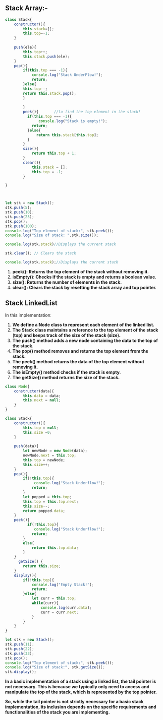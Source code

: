 ## Stack Array:-

```javascript
class Stack{
    constructor(){
        this.stack=[];
        this.top=-1;
    }
    
    push(ele){
        this.top++;
        this.stack.push(ele);
    }
    pop(){
        if(this.top === -1){
            console.log("Stack UnderFlow!");
            return;
        }else{
        this.top--;
        return this.stack.pop();
        }
            
        }
        peek(){       //to find the top element in the stack?
          if(this.top === -1){
               console.log("Stack is empty!");
            return;
          }else{
              return this.stack[this.top];
          }
        }
        size(){
            return this.top + 1;
        }
        clear(){
            this.stack = [];
            this.top = -1;
        }

}



let stk = new Stack();
stk.push(5);
stk.push(10);
stk.push(25);
stk.pop();
stk.push(100);
console.log("Top element of stack:", stk.peek()); 
console.log("Size of stack: ",stk.size());

console.log(stk.stack)//Displays the current stack

stk.clear(); // Clears the stack

console.log(stk.stack);//Displays the current stack
```
1. **peek(): Returns the top element of the stack without removing it.**
2. **isEmpty(): Checks if the stack is empty and returns a boolean value.**
3. **size(): Returns the number of elements in the stack.**
4. **clear(): Clears the stack by resetting the stack array and top pointer.**

## Stack LinkedList

In this implementation:

1. **We define a Node class to represent each element of the linked list.**
2. **The Stack class maintains a reference to the top element of the stack (top) and keeps track of the size of the stack (size).**
3. **The push() method adds a new node containing the data to the top of the stack.**
4. **The pop() method removes and returns the top element from the stack.**
5. **The peek() method returns the data of the top element without removing it.**
6. **The isEmpty() method checks if the stack is empty.**
7. **The getSize() method returns the size of the stack.**

```javascript
class Node{
    constructor(data){
        this.data = data;
        this.next = null;
    }
}

class Stack{
    constructor(){
        this.top = null;
        this.size =0;
    }
    
    push(data){
        let newNode = new Node(data);
        newNode.next = this.top;
        this.top = newNode;
        this.size++;
    }
    pop(){
        if(!this.top){
             console.log("Stack Underflow!");
            return;
        }
        let popped = this.top;
        this.top = this.top.next;
        this.size--;
        return popped.data;
    }
    peek(){
          if(!this.top){
             console.log("Stack Underflow!");
            return;
        }
        else{
            return this.top.data;
        }
    }
      getSize() {
        return this.size;
    }
    display(){
        if(!this.top){
            console.log("Empty Stack!");
            return;
        }else{
            let curr = this.top;
            while(curr){
                console.log(curr.data);
                curr = curr.next;
            }
        }
    }
}

let stk = new Stack();
stk.push(11);
stk.push(22);
stk.push(33);
stk.pop();
console.log("Top element of stack:", stk.peek());
console.log("Size of stack:", stk.getSize()); 
stk.display();
```

**In a basic implementation of a stack using a linked list, the tail pointer is not necessary. This is because we typically only need to access and manipulate the top of the stack, which is represented by the top pointer.**

**So, while the tail pointer is not strictly necessary for a basic stack implementation, its inclusion depends on the specific requirements and functionalities of the stack you are implementing.**

